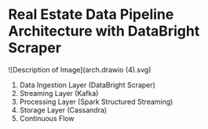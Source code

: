 # Real Estate Data Pipeline Architecture with DataBright Scraper
![Description of Image](arch.drawio (4).svg)
1. Data Ingestion Layer (DataBright Scraper)
2. Streaming Layer (Kafka)
3. Processing Layer (Spark Structured Streaming)
4. Storage Layer (Cassandra)
5. Continuous Flow

